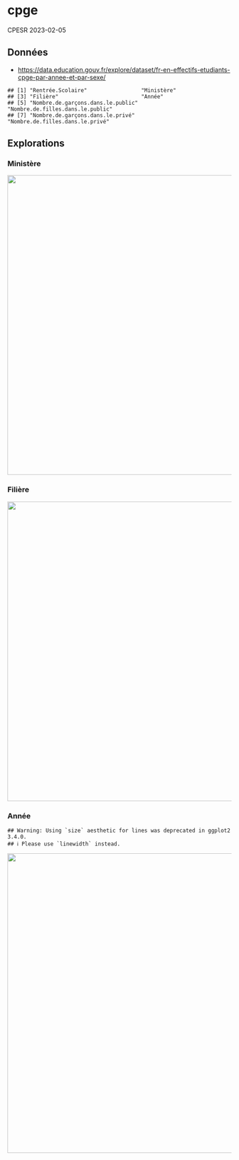 cpge
================
CPESR
2023-02-05

## Données

- <https://data.education.gouv.fr/explore/dataset/fr-en-effectifs-etudiants-cpge-par-annee-et-par-sexe/>

<!-- -->

    ## [1] "Rentrée.Scolaire"                 "Ministère"                       
    ## [3] "Filière"                          "Année"                           
    ## [5] "Nombre.de.garçons.dans.le.public" "Nombre.de.filles.dans.le.public" 
    ## [7] "Nombre.de.garçons.dans.le.privé"  "Nombre.de.filles.dans.le.privé"

## Explorations

### Ministère

<img src="CPGE_files/figure-gfm/ministère-1.png" width="672" />

### Filière

<img src="CPGE_files/figure-gfm/filière-1.png" width="672" />

### Année

    ## Warning: Using `size` aesthetic for lines was deprecated in ggplot2 3.4.0.
    ## ℹ Please use `linewidth` instead.

<img src="CPGE_files/figure-gfm/Année-1.png" width="672" />
